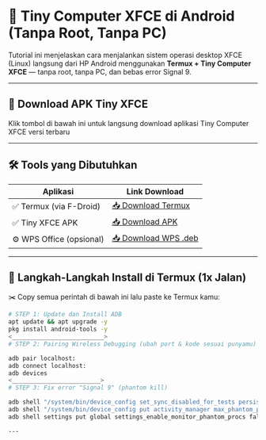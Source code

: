 # 🧠 Tiny Computer XFCE di Android (Tanpa Root, Tanpa PC)

Tutorial ini menjelaskan cara menjalankan sistem operasi desktop XFCE (Linux) langsung dari HP Android menggunakan **Termux + Tiny Computer XFCE** — tanpa root, tanpa PC, dan bebas error Signal 9.

---

## 📲 Download APK Tiny XFCE

Klik tombol di bawah ini untuk langsung download aplikasi Tiny Computer XFCE versi terbaru

---

## 🛠️ Tools yang Dibutuhkan

| Aplikasi                  | Link Download                                                                 |
|---------------------------|-------------------------------------------------------------------------------|
| ✅ Termux (via F-Droid)    | [📥 Download Termux](https://f-droid.org/packages/com.termux/)                |
| ✅ Tiny XFCE APK           | [📥 Download APK](https://github.com/danzganteng11/Tiny/releases/download/v1.0.24/Tiny-computer-xfce.apk) |
| ⚙️ WPS Office (opsional)   | [📥 Download WPS .deb](https://github.com/wps-community)                      |

---

## 🚀 Langkah-Langkah Install di Termux (1x Jalan)

✂️ Copy semua perintah di bawah ini lalu paste ke Termux kamu:

```bash
# STEP 1: Update dan Install ADB
apt update && apt upgrade -y
pkg install android-tools -y
<__________________________>
# STEP 2: Pairing Wireless Debugging (ubah port & kode sesuai punyamu)

adb pair localhost:
adb connect localhost:
adb devices
<_________________________>
# STEP 3: Fix error "Signal 9" (phantom kill)

adb shell "/system/bin/device_config set_sync_disabled_for_tests persistent"
adb shell "/system/bin/device_config put activity_manager max_phantom_processes 2147483647"
adb shell settings put global settings_enable_monitor_phantom_procs false

---
